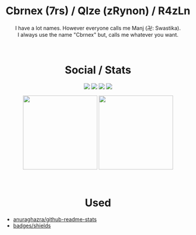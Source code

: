 <h1 align="center">Cbrnex (7rs) / Qlze (zRynon) / R4zLn</h1>
<p align="center">
  I have a lot names. However everyone calls me Manj (卍: Swastika). <br />
  I always use the name "Cbrnex" but, calls me whatever you want.
</p>

<br />
<h1 align="center">Social / Stats</h1>
<p align="center">
  <a href="https://7rs.dev/d"><img src="https://img.shields.io/badge/discord-black?style=for-the-badge&logo=discord&label=%20" /></a>
  <a href="https://7rs.dev/yt"><img src="https://img.shields.io/badge/youtube-black?style=for-the-badge&logo=youtube&logoColor=red&label=%20" /></a>
  <a href="https://7rs.dev/t"><img src="https://img.shields.io/badge/telegram-black?style=for-the-badge&logo=telegram&label=%20" /></a>
  <a href="https://7rs.dev"><img src="https://img.shields.io/badge/website-black?style=for-the-badge" /></a>
</p>
<p align="center">
  <img src="https://github-readme-stats.vercel.app/api?username=7rs&show_icons=true&theme=transparent" height=200 />
  <img src="https://github-readme-stats.vercel.app/api/top-langs/?username=7rs&layout=donut" height=200 />
</p>

<br />
<h1 align="center">Used</h1>

- [anuraghazra/github-readme-stats](https://github.com/anuraghazra/github-readme-stats)  
- [badges/shields](https://github.com/badges/shields)  
